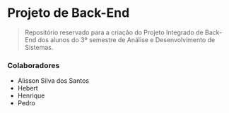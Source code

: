 # Projeto de Back-End

> Repositório reservado para a criação do Projeto Integrado de Back-End dos alunos do 3º semestre de Análise e Desenvolvimento de Sistemas.

### Colaboradores
- Alisson Silva dos Santos
- Hebert
- Henrique
- Pedro
